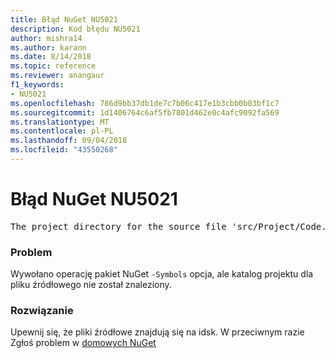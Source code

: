 ```yaml
---
title: Błąd NuGet NU5021
description: Kod błędu NU5021
author: mishra14
ms.author: karann
ms.date: 8/14/2018
ms.topic: reference
ms.reviewer: anangaur
f1_keywords:
- NU5021
ms.openlocfilehash: 786d9bb37db1de7c7b06c417e1b3cbb0b03bf1c7
ms.sourcegitcommit: 1d1406764c6af5fb7801d462e0c4afc9092fa569
ms.translationtype: MT
ms.contentlocale: pl-PL
ms.lasthandoff: 09/04/2018
ms.locfileid: "43550268"
---
```

# <a name="nuget-error-nu5021"></a>Błąd NuGet NU5021
<pre>The project directory for the source file 'src/Project/Code.cs' could not be found.</pre>

### <a name="issue"></a>Problem

Wywołano operację pakiet NuGet `-Symbols` opcja, ale katalog projektu dla pliku źródłowego nie został znaleziony.


### <a name="solution"></a>Rozwiązanie

Upewnij się, że pliki źródłowe znajdują się na idsk. W przeciwnym razie Zgłoś problem w [domowych NuGet](https://github.com/NuGet/Home/issues)

